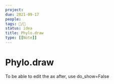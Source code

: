 ```yaml
---
project:
due: 2021-09-17
people:
tags: 📝/🌱
status: idea
title: Phylo.draw
type: [[Note]]
---
```


# Phylo.draw

To be able to edit the ax after, use do_show=False